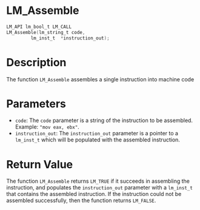 # LM_Assemble

```c
LM_API lm_bool_t LM_CALL
LM_Assemble(lm_string_t code,
	     lm_inst_t  *instruction_out);
```

# Description
The function `LM_Assemble` assembles a single instruction into machine code

# Parameters
 - `code`: The `code` parameter is a string of the instruction to be assembled.
Example: `"mov eax, ebx"`.
 - `instruction_out`: The `instruction_out` parameter is a pointer to a `lm_inst_t` which
will be populated with the assembled instruction.

# Return Value
The function `LM_Assemble` returns `LM_TRUE` if it succeeds in assembling the instruction, and
populates the `instruction_out` parameter with a `lm_inst_t` that contains the assembled instruction.
If the instruction could not be assembled successfully, then the function returns `LM_FALSE`.
